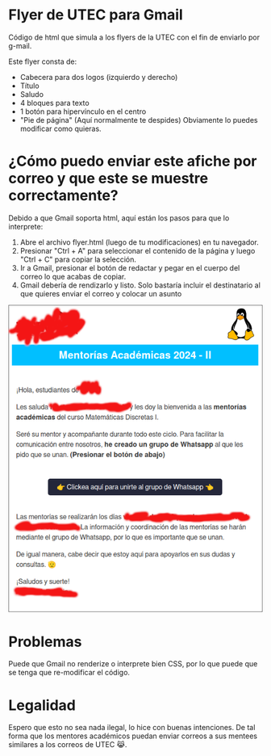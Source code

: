  # Flyer de UTEC para Gmail
Código de html que simula a los flyers de la UTEC con el fin de enviarlo por g-mail.

Este flyer consta de:
- Cabecera para dos logos (izquierdo y derecho)
- Título
- Saludo
- 4 bloques para texto
- 1 botón para hipervínculo en el centro
- "Pie de página" (Aquí normalmente te despides)
Obviamente lo puedes modificar como quieras.

# ¿Cómo puedo enviar este afiche por correo y que este se muestre correctamente?

Debido a que Gmail soporta html, aquí están los pasos para que lo interprete:

1. Abre el archivo flyer.html (luego de tu modificaciones) en tu navegador.
2. Presionar "Ctrl + A" para seleccionar el contenido de la página y luego "Ctrl + C" para copiar la selección.
3. Ir a Gmail, presionar el botón de redactar y pegar en el cuerpo del correo lo que acabas de copiar. 
4. Gmail debería de rendizarlo y listo. Solo bastaría incluir el destinatario al que quieres enviar el correo y colocar un asunto

![Este es un posible ejemplo del flyer ya modificado](ejemplo.png)

# Problemas
Puede que Gmail no renderize o interprete bien CSS, por lo que puede que se tenga que re-modificar el código.

# Legalidad
Espero que esto no sea nada ilegal, lo hice con buenas intenciones. De tal forma que los mentores académicos puedan enviar correos a sus mentees similares a los correos de UTEC 😹.

